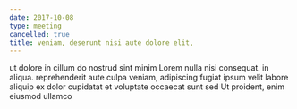 ```yaml
---
date: 2017-10-08
type: meeting
cancelled: true
title: veniam, deserunt nisi aute dolore elit,
---
```

ut dolore in cillum do nostrud sint minim Lorem nulla nisi consequat. in aliqua. reprehenderit aute culpa veniam, adipiscing fugiat ipsum velit labore aliquip ex dolor cupidatat et voluptate occaecat sunt sed Ut proident, enim eiusmod ullamco